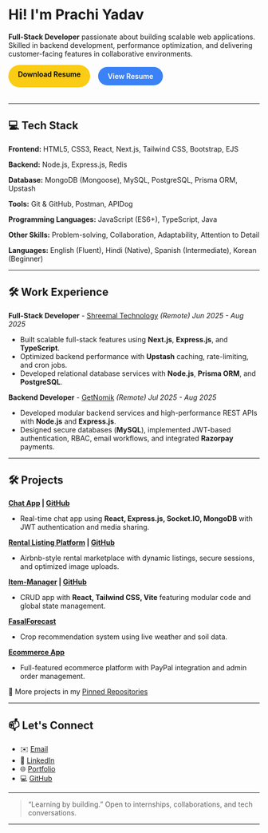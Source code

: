 # Hi! I'm Prachi Yadav

**Full-Stack Developer** passionate about building scalable web applications. Skilled in backend development, performance optimization, and delivering customer-facing features in collaborative environments.

<div style="display: flex; gap: 1rem; flex-wrap: wrap; margin-bottom: 2rem;">
  <a href="https://drive.google.com/uc?export=download&id=1SJijydQdGSN9uI0O1vZb3I5R70ge-YVU" 
     style="padding: 0.6rem 1.2rem; background-color: #facc15; color: black; font-weight: 600; border-radius: 9999px; text-decoration: none;">
    Download Resume
  </a>

<a href="https://drive.google.com/file/d/1SJijydQdGSN9uI0O1vZb3I5R70ge-YVU/view?usp=sharing" 
  target="_blank" rel="noopener noreferrer"
  style="padding: 0.6rem 1.2rem; background-color: #3b82f6; color: white; font-weight: 600; border-radius: 9999px; text-decoration: none;">
View Resume </a>

</div>

---

## 💻 Tech Stack

**Frontend:** HTML5, CSS3, React, Next.js, Tailwind CSS, Bootstrap, EJS

**Backend:** Node.js, Express.js, Redis

**Database:** MongoDB (Mongoose), MySQL, PostgreSQL, Prisma ORM, Upstash

**Tools:** Git & GitHub, Postman, APIDog

**Programming Languages:** JavaScript (ES6+), TypeScript, Java

**Other Skills:** Problem-solving, Collaboration, Adaptability, Attention to Detail

**Languages:** English (Fluent), Hindi (Native), Spanish (Intermediate), Korean (Beginner)

---

## 🛠 Work Experience

**Full-Stack Developer** - [Shreemal Technology](https://www.linkedin.com/company/shreemal-technology/) *(Remote)*
*Jun 2025 - Aug 2025*

* Built scalable full-stack features using **Next.js**, **Express.js**, and **TypeScript**.
* Optimized backend performance with **Upstash** caching, rate-limiting, and cron jobs.
* Developed relational database services with **Node.js**, **Prisma ORM**, and **PostgreSQL**.

**Backend Developer** - [GetNomik](https://www.linkedin.com/company/getnomik/) *(Remote)*
*Jul 2025 - Aug 2025*

* Developed modular backend services and high-performance REST APIs with **Node.js** and **Express.js**.
* Designed secure databases (**MySQL**), implemented JWT-based authentication, RBAC, email workflows, and integrated **Razorpay** payments.

---

## 🛠 Projects

**[Chat App](https://chat-app-somd.onrender.com/login) | [GitHub](https://github.com/pprachhiii/chat-app)**

* Real-time chat app using **React, Express.js, Socket.IO, MongoDB** with JWT authentication and media sharing.

**[Rental Listing Platform](https://stayease-smsm.onrender.com/listings) | [GitHub](https://github.com/pprachhiii/StayEase)**

* Airbnb-style rental marketplace with dynamic listings, secure sessions, and optimized image uploads.

**[Item-Manager](https://item-manager-cee0.onrender.com/) | [GitHub](https://github.com/pprachhiii/item-manager)**

* CRUD app with **React, Tailwind CSS, Vite** featuring modular code and global state management.

**[FasalForecast](https://farming-agriculture-assistant-production.up.railway.app/)**

* Crop recommendation system using live weather and soil data.

**[Ecommerce App](https://e-commerce-app-1-652v.onrender.com/)**

* Full-featured ecommerce platform with PayPal integration and admin order management.

📌 More projects in my [Pinned Repositories](https://github.com/pprachhiii?tab=repositories)

---

## 📫 Let's Connect

* ✉️ [Email](mailto:prachiyadav00.dev@gmail.com)
* 💼 [LinkedIn](https://www.linkedin.com/in/prachi-yadav-87303231a)
* 🌐 [Portfolio](https://prachideveloperportfolio.vercel.app/)
* 💻 [GitHub](https://github.com/pprachhiii)

---

> “Learning by building.”
> Open to internships, collaborations, and tech conversations.

---
